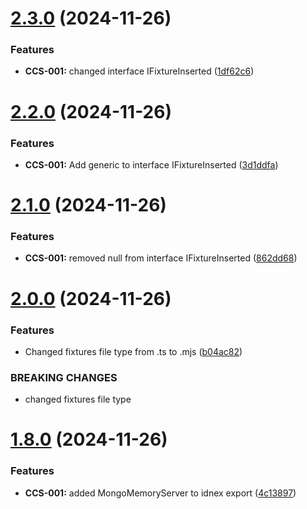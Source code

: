 # [2.3.0](https://github.com/CyberT33N/ModelManager/compare/v2.2.0...v2.3.0) (2024-11-26)


### Features

* **CCS-001:** changed interface IFixtureInserted ([1df62c6](https://github.com/CyberT33N/ModelManager/commit/1df62c601533dbfe318e65c85771e3f968de44df))



# [2.2.0](https://github.com/CyberT33N/ModelManager/compare/v2.1.0...v2.2.0) (2024-11-26)


### Features

* **CCS-001:** Add generic to interface IFixtureInserted ([3d1ddfa](https://github.com/CyberT33N/ModelManager/commit/3d1ddfa38090b988b692a6709b0fade8aa455d0f))



# [2.1.0](https://github.com/CyberT33N/ModelManager/compare/v2.0.0...v2.1.0) (2024-11-26)


### Features

* **CCS-001:** removed null from interface IFixtureInserted ([862dd68](https://github.com/CyberT33N/ModelManager/commit/862dd68e980d6f49f7ae6be8d597306d5205a313))



# [2.0.0](https://github.com/CyberT33N/ModelManager/compare/v1.8.0...v2.0.0) (2024-11-26)


### Features

* Changed fixtures file type from .ts to .mjs ([b04ac82](https://github.com/CyberT33N/ModelManager/commit/b04ac828be1cdc74e94bbba866c29102c5805704))


### BREAKING CHANGES

* changed fixtures file type



# [1.8.0](https://github.com/CyberT33N/ModelManager/compare/v1.7.0...v1.8.0) (2024-11-26)


### Features

* **CCS-001:** added MongoMemoryServer to idnex export ([4c13897](https://github.com/CyberT33N/ModelManager/commit/4c13897b813d052070e71273877953e334728007))



